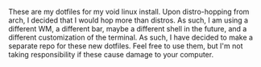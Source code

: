 These are my dotfiles for my void linux install. Upon distro-hopping from arch, I decided that I would hop more than distros. As such, I am using a different WM, a different bar, maybe a different shell in the future, and a different customization of the terminal. As such, I have decided to make a separate repo for these new dotfiles. Feel free to use them, but I'm not taking responsibility if these cause damage to your computer.
